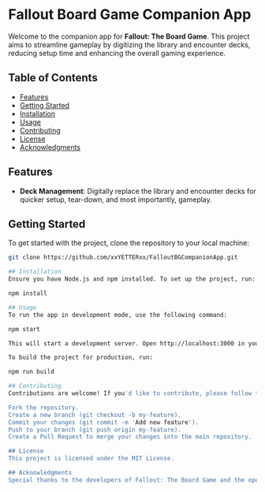 # Fallout Board Game Companion App

Welcome to the companion app for **Fallout: The Board Game**. This project aims to streamline gameplay by digitizing the library and encounter decks, reducing setup time and enhancing the overall gaming experience.

## Table of Contents
- [Features](#features)
- [Getting Started](#getting-started)
- [Installation](#installation)
- [Usage](#usage)
- [Contributing](#contributing)
- [License](#license)
- [Acknowledgments](#Acknowledgments)

## Features
- **Deck Management**: Digitally replace the library and encounter decks for quicker setup, tear-down, and most importantly, gameplay.

## Getting Started
To get started with the project, clone the repository to your local machine:

```bash
git clone https://github.com/xxYETTERxx/FalloutBGCompanionApp.git

## Installation
Ensure you have Node.js and npm installed. To set up the project, run:

npm install

## Usage
To run the app in development mode, use the following command:

npm start

This will start a development server. Open http://localhost:3000 in your browser to view the app.

To build the project for production, run:

npm run build

## Contributing
Contributions are welcome! If you'd like to contribute, please follow these steps:

Fork the repository.
Create a new branch (git checkout -b my-feature).
Commit your changes (git commit -m 'Add new feature').
Push to your branch (git push origin my-feature).
Create a Pull Request to merge your changes into the main repository.

## License
This project is licensed under the MIT License.

## Acknowledgments
Special thanks to the developers of Fallout: The Board Game and the open-source community for their invaluable resources.

